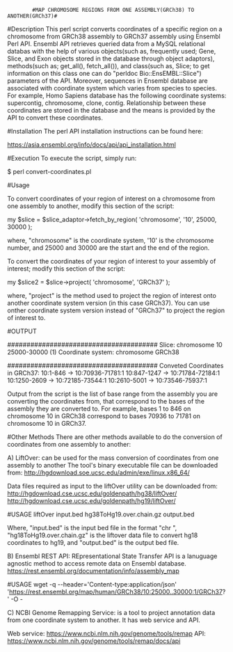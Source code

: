 			#MAP CHROMOSOME REGIONS FROM ONE ASSEMBLY(GRCh38) TO ANOTHER(GRCh37)#

#Description
This perl script converts coordinates of a specific region on a chromosome from GRCh38 assembly to GRCh37 assembly using Ensembl Perl API. 
Ensembl API retrieves queried data from a MySQL relational databas with the help of various objects(such as, frequently used; Gene, Slice, and Exon objects stored in the database through object adaptors), methods(such as; get_all(), fetch_all()), and class(such as, Slice; to get information on this class one can do "perldoc Bio::EnsEMBL::Slice") parameters of the API. Moreover, sequences in Ensembl database are associated with coordinate system which varies from species to species. For example, Homo Sapiens database has the following coordinate systems: supercontig, chromosome, clone, contig. Relationship between these coordinates are stored in the database and the means is provided by the API to convert these coordinates.

#Installation
The perl API installation instructions can be found here:

https://asia.ensembl.org/info/docs/api/api_installation.html

#Execution
To execute the script, simply run:

$ perl convert-coordinates.pl

#Usage

To convert coordinates of your region of interest on a chromosome from one assembly to another, modify this section of the script:

my $slice = $slice_adaptor->fetch_by_region( 'chromosome', '10', 25000, 30000 );

where, "chromosome" is the coordinate system, '10' is the chromosome number, and 25000 and 30000 are the start and the end of the region.

To convert the coordinates of your region of interest to your assembly of interest; modify this section of the script:

my $slice2 = $slice->project( 'chromosome', 'GRCh37' );

where, "project" is the method used to project the region of interest onto another coordinate system version (in this case GRCh37). You can use onther coordinate system version instead of "GRCh37" to project the region of interest to.

#OUTPUT

#######################################
Slice: chromosome 10 25000-30000 (1)
Coordinate system: chromosome GRCh38

#######################################
Conveted Coordinates in GRCh37:
10:1-846 -> 10:70936-71781:1
10:847-1247 -> 10:71784-72184:1
10:1250-2609 -> 10:72185-73544:1
10:2610-5001 -> 10:73546-75937:1

Output from the script is the list of base range from the assembly you are converting the coordinates from, that correspond to the bases of the assembly they are converted to. For example,  bases 1 to 846 on chromosome 10 in GRCh38 correspond to bases 70936 to 71781 on chromosome 10 in GRCh37.

#Other Methods
There are other methods available to do the conversion of coordinates from one assembly to another:

A) LiftOver: can be used for the mass conversion of coordinates from one assembly to another
The tool's binary executable file can be downloaded from:
http://hgdownload.soe.ucsc.edu/admin/exe/linux.x86_64/

Data files required as input to the liftOver utility can be downloaded from:
http://hgdownload.cse.ucsc.edu/goldenpath/hg38/liftOver/
http://hgdownload.cse.ucsc.edu/goldenpath/hg19/liftOver/

#USAGE
liftOver input.bed hg38ToHg19.over.chain.gz output.bed

Where, "input.bed" is the input bed file in the format "chr <start of chromosome region> <end of chromosome region>", "hg18ToHg19.over.chain.gz" is the liftover data file to convert hg18 coordinates to hg19, and "output.bed" is the output bed file.

B) Ensembl REST API: REpresentational State Transfer API is a lanuguage agnostic method to access remote data on Ensembl database.
https://rest.ensembl.org/documentation/info/assembly_map

#USAGE
wget -q --header='Content-type:application/json' 'https://rest.ensembl.org/map/human/GRCh38/10:25000..30000:1/GRCh37?'  -O -

C) NCBI Genome Remapping Service: is a tool to project annotation data from one coordinate system to another. It has web service and API.

Web service: https://www.ncbi.nlm.nih.gov/genome/tools/remap
API: https://www.ncbi.nlm.nih.gov/genome/tools/remap/docs/api

